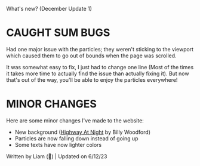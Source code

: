 What's new? (December Update 1)

# CAUGHT SUM BUGS
Had one major issue with the particles; they weren't sticking to the viewport which caused them to go out of bounds when the page was scrolled. 

It was somewhat easy to fix, I just had to change one line (Most of the times it takes more time to actually find the issue than actually fixing it). But now that's out of the way, you'll be able to enjoy the particles everywhere! 

# MINOR CHANGES
Here are some minor changes I've made to the website:
 - New background (<u>Highway At Night</u> by Billy Woodford)
 - Particles are now falling down instead of going up
 - Some texts have now lighter colors

<p class="meta-info"> Written by Liam (📸) | Updated on 6/12/23</p>